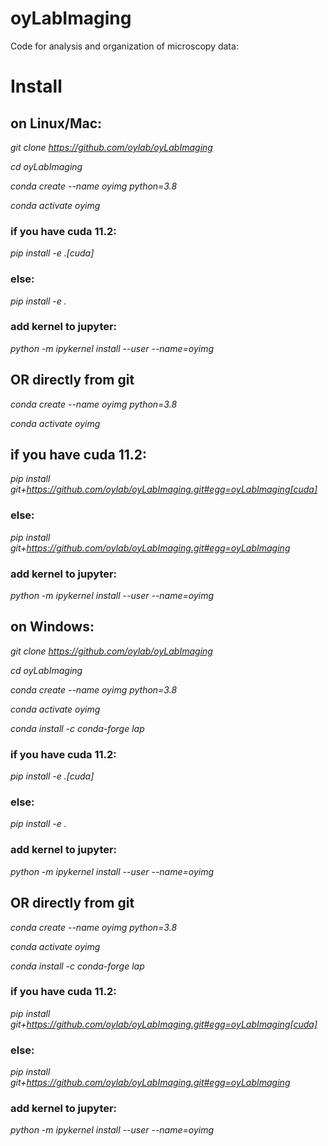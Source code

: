 # oyLabImaging
Code for analysis and organization of microscopy data:


# Install 

## on Linux/Mac:
*git clone https://github.com/oylab/oyLabImaging*

*cd oyLabImaging*

*conda create --name oyimg python=3.8*

*conda activate oyimg*

### **if you have cuda 11.2:**
*pip install -e .[cuda]*

### **else:**

*pip install -e .*

### **add kernel to jupyter:**

*python -m ipykernel install --user --name=oyimg*


## OR directly from git


*conda create --name oyimg python=3.8*

*conda activate oyimg*

## if you have cuda 11.2:

*pip install git+https://github.com/oylab/oyLabImaging.git#egg=oyLabImaging[cuda]*

### **else:**

*pip install git+https://github.com/oylab/oyLabImaging.git#egg=oyLabImaging*

### **add kernel to jupyter:**

*python -m ipykernel install --user --name=oyimg*



## on Windows:


*git clone https://github.com/oylab/oyLabImaging*

*cd oyLabImaging*

*conda create --name oyimg python=3.8*

*conda activate oyimg*

*conda install -c conda-forge lap*

### **if you have cuda 11.2:**
*pip install -e .[cuda]*

### **else:**

*pip install -e .*

### **add kernel to jupyter:**

*python -m ipykernel install --user --name=oyimg*


## OR directly from git


*conda create --name oyimg python=3.8*

*conda activate oyimg*

*conda install -c conda-forge lap*

### **if you have cuda 11.2:**



*pip install git+https://github.com/oylab/oyLabImaging.git#egg=oyLabImaging[cuda]*

### **else:**

*pip install git+https://github.com/oylab/oyLabImaging.git#egg=oyLabImaging*

### **add kernel to jupyter:**

*python -m ipykernel install --user --name=oyimg*

